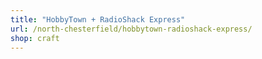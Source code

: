```yaml
---
title: "HobbyTown + RadioShack Express"
url: /north-chesterfield/hobbytown-radioshack-express/
shop: craft
---
```

